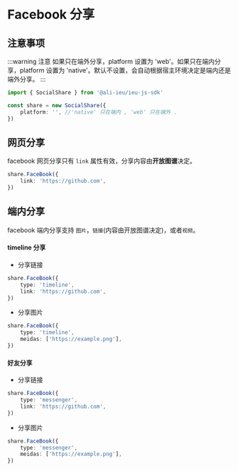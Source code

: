 # Facebook 分享

## 注意事项

:::warning 注意
如果只在端外分享，platform 设置为 'web'。如果只在端内分享，platform 设置为 'native'。默认不设置，会自动根据宿主环境决定是端内还是端外分享。
:::

```ts
import { SocialShare } from '@ali-ieu/ieu-js-sdk'

const share = new SocialShare({
    platform: '', //'native' 只在端内 , 'web' 只在端外 .
})
```

## 网页分享

facebook 网页分享只有 `link` 属性有效，分享内容由**开放图谱**决定。

```ts
share.FaceBook({
    link: 'https://github.com',
})
```

## 端内分享

facebook 端内分享支持 `图片`，`链接`(内容由开放图谱决定)，或者`视频`。

#### timeline 分享

-   分享链接

```ts
share.FaceBook({
    type: 'timeline',
    link: 'https://github.com',
})
```

-   分享图片

```ts
share.FaceBook({
    type: 'timeline',
    meidas: ['https://example.png'],
})
```

#### 好友分享

-   分享链接

```ts
share.FaceBook({
    type: 'messenger',
    link: 'https://github.com',
})
```

-   分享图片

```ts
share.FaceBook({
    type: 'messenger',
    meidas: ['https://example.png'],
})
```
